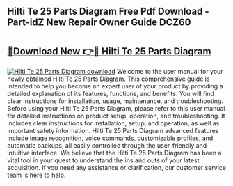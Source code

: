 ## Hilti Te 25 Parts Diagram Free Pdf Download - Part-idZ New Repair Owner Guide DCZ60

# <h2><a href="http://dfrttc.blite.top/?on=Hilti+Te+25+Parts+Diagram">🔗Download New 👉🔴 Hilti Te 25 Parts Diagram</a></h2>

[![Hilti Te 25 Parts Diagram download](https://i.imgur.com/lujVjoI.png)](http://dfrttc.blite.top/?on=Hilti+Te+25+Parts+Diagram)
Welcome to the user manual for your newly obtained Hilti Te 25 Parts Diagram. This comprehensive guide is intended to help you become an expert user of your product by providing a detailed explanation of its features, functions, and benefits. You will find clear instructions for installation, usage, maintenance, and troubleshooting. Before using your Hilti Te 25 Parts Diagram, please refer to this user manual for detailed instructions on product setup, operation, and troubleshooting. It includes clear instructions for installation, setup, and operation, as well as important safety information. Hilti Te 25 Parts Diagram advanced features include image recognition, voice commands, customizable profiles, and automatic backups, all easily controlled through the user-friendly and intuitive interface. We believe that the Hilti Te 25 Parts Diagram has been a vital tool in your quest to understand the ins and outs of your latest acquisition. If you need any assistance or clarification, our customer service team is here to help.
